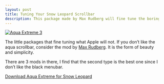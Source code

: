 ```yaml
---
layout: post
title: Tuning Your Snow Leopard Scrollbar
description: This package made by Max Rudberg will fine tune the boring aqua scrollbar on Snow Leopard.
---
```

[ ![Aqua Extreme 3][img1] ](http://images.sayzlim.net/2010/12/extreme_aqua.jpg "Aqua Extreme 3")

[img1]: http://images.sayzlim.net/2010/12/extreme_aqua.jpg "Aqua Extreme 3"

The little packages that fine tuning what Apple will not. If you don’t like the aqua scrollbar, consider the mod by [Max Rudberg](http://www.maxthemes.com/ "Max Rudberg - Visual &amp; User Interface Designer"). It is the form of beauty and simplicity.

There are 3 mods in there, I find that the second type is the best one since I don’t like the black menubar.

[Download Aqua Extreme for Snow Leopard](http://d.pr/fAJQ "Aqua Extreme Snow Leopard 3")
